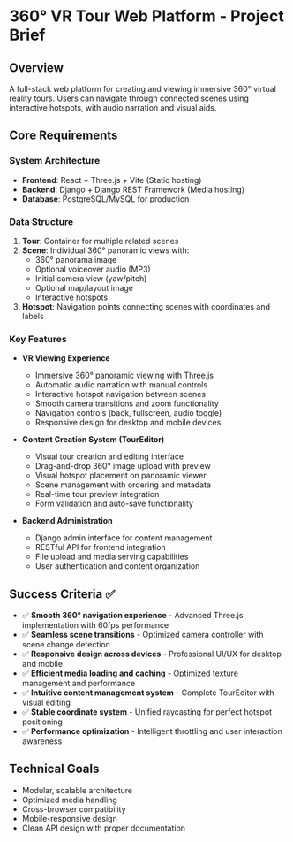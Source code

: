 # 360° VR Tour Web Platform - Project Brief

## Overview
A full-stack web platform for creating and viewing immersive 360° virtual reality tours. Users can navigate through connected scenes using interactive hotspots, with audio narration and visual aids.

## Core Requirements

### System Architecture
- **Frontend**: React + Three.js + Vite (Static hosting)
- **Backend**: Django + Django REST Framework (Media hosting)
- **Database**: PostgreSQL/MySQL for production

### Data Structure
1. **Tour**: Container for multiple related scenes
2. **Scene**: Individual 360° panoramic views with:
   - 360° panorama image
   - Optional voiceover audio (MP3)
   - Initial camera view (yaw/pitch)
   - Optional map/layout image
   - Interactive hotspots
3. **Hotspot**: Navigation points connecting scenes with coordinates and labels

### Key Features
- **VR Viewing Experience**
  - Immersive 360° panoramic viewing with Three.js
  - Automatic audio narration with manual controls
  - Interactive hotspot navigation between scenes
  - Smooth camera transitions and zoom functionality
  - Navigation controls (back, fullscreen, audio toggle)
  - Responsive design for desktop and mobile devices

- **Content Creation System (TourEditor)**
  - Visual tour creation and editing interface
  - Drag-and-drop 360° image upload with preview
  - Visual hotspot placement on panoramic viewer
  - Scene management with ordering and metadata
  - Real-time tour preview integration
  - Form validation and auto-save functionality

- **Backend Administration**
  - Django admin interface for content management
  - RESTful API for frontend integration
  - File upload and media serving capabilities
  - User authentication and content organization

## Success Criteria ✅
- ✅ **Smooth 360° navigation experience** - Advanced Three.js implementation with 60fps performance
- ✅ **Seamless scene transitions** - Optimized camera controller with scene change detection
- ✅ **Responsive design across devices** - Professional UI/UX for desktop and mobile
- ✅ **Efficient media loading and caching** - Optimized texture management and performance
- ✅ **Intuitive content management system** - Complete TourEditor with visual editing
- ✅ **Stable coordinate system** - Unified raycasting for perfect hotspot positioning
- ✅ **Performance optimization** - Intelligent throttling and user interaction awareness

## Technical Goals
- Modular, scalable architecture
- Optimized media handling
- Cross-browser compatibility
- Mobile-responsive design
- Clean API design with proper documentation 